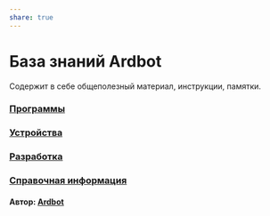 ```yaml
---
share: true
---
```


# База знаний Ardbot
Содержит в себе общеполезный материал, инструкции, памятки.

### [Программы](./1.soft.md)
### [Устройства](./2.device.md)
### [Разработка](./3.dev.md)
### [Справочная информация](./4.info.md)
#### Автор: [Ardbot](https://github.com/Ardbot)